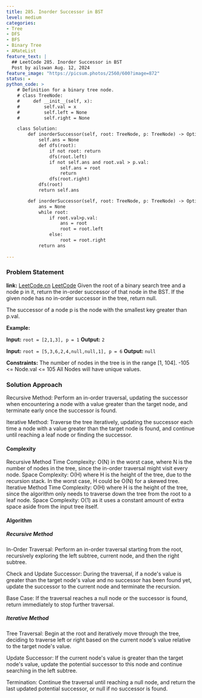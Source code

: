 ```yaml
---
title: 285. Inorder Successor in BST
level: medium
categories:
- Tree
- DFS
- BFS
- Binary Tree
- AMateList
feature_text: |
  ## LeetCode 285. Inorder Successor in BST
  Post by ailswan Aug. 12, 2024
feature_image: "https://picsum.photos/2560/600?image=872"
status: ★
python_code: >
    # Definition for a binary tree node.
    # class TreeNode:
    #     def __init__(self, x):
    #         self.val = x
    #         self.left = None
    #         self.right = None

    class Solution:
        def inorderSuccessor(self, root: TreeNode, p: TreeNode) -> Optional[TreeNode]:
            self.ans = None
            def dfs(root):
                if not root: return
                dfs(root.left)
                if not self.ans and root.val > p.val: 
                    self.ans = root
                    return
                dfs(root.right)
            dfs(root)
            return self.ans

        def inorderSuccessor(self, root: TreeNode, p: TreeNode) -> Optional[TreeNode]:
            ans = None
            while root:
                if root.val>p.val:
                    ans = root
                    root = root.left 
                else:
                    root = root.right 
            return ans
  
---
```


### Problem Statement
**link:**
[LeetCode.cn](https://leetcode.cn/problems/inorder-successor-in-bst/)
[LeetCode](https://leetcode.com/inorder-successor-in-bst/)
Given the root of a binary search tree and a node p in it, return the in-order successor of that node in the BST. If the given node has no in-order successor in the tree, return null.

The successor of a node p is the node with the smallest key greater than p.val.

**Example:**

**Input:** `root = [2,1,3], p = 1`
**Output:** `2`
 
**Input:** `root = [5,3,6,2,4,null,null,1], p = 6`
**Output:** `null`

**Constraints:**
The number of nodes in the tree is in the range [1, 104].
-105 <= Node.val <= 105
All Nodes will have unique values.

### Solution Approach
Recursive Method: Perform an in-order traversal, updating the successor when encountering a node with a value greater than the target node, and terminate early once the successor is found.

Iterative Method: Traverse the tree iteratively, updating the successor each time a node with a value greater than the target node is found, and continue until reaching a leaf node or finding the successor.

#### Complexity
Recursive Method
Time Complexity: O(N) in the worst case, where N is the number of nodes in the tree, since the in-order traversal might visit every node.
Space Complexity: O(H) where H is the height of the tree, due to the recursion stack. In the worst case, H could be O(N) for a skewed tree.
Iterative Method
Time Complexity: O(H) where H is the height of the tree, since the algorithm only needs to traverse down the tree from the root to a leaf node.
Space Complexity: O(1) as it uses a constant amount of extra space aside from the input tree itself.

#### Algorithm
##### Recursive Method
In-Order Traversal: Perform an in-order traversal starting from the root, recursively exploring the left subtree, current node, and then the right subtree.

Check and Update Successor: During the traversal, if a node's value is greater than the target node's value and no successor has been found yet, update the successor to the current node and terminate the recursion.

Base Case: If the traversal reaches a null node or the successor is found, return immediately to stop further traversal.

##### Iterative Method
Tree Traversal: Begin at the root and iteratively move through the tree, deciding to traverse left or right based on the current node's value relative to the target node's value.

Update Successor: If the current node's value is greater than the target node's value, update the potential successor to this node and continue searching in the left subtree.

Termination: Continue the traversal until reaching a null node, and return the last updated potential successor, or null if no successor is found.